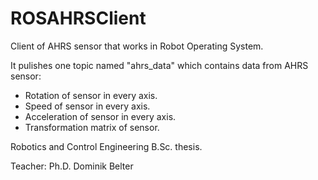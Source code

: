 ROSAHRSClient
=============

Client of AHRS sensor that works in Robot Operating System.

It pulishes one topic named "ahrs_data" which contains data from AHRS sensor:

- Rotation of sensor in every axis.
- Speed of sensor in every axis.
- Acceleration of sensor in every axis.
- Transformation matrix of sensor.

Robotics and Control Engineering B.Sc. thesis.

Teacher: Ph.D. Dominik Belter
